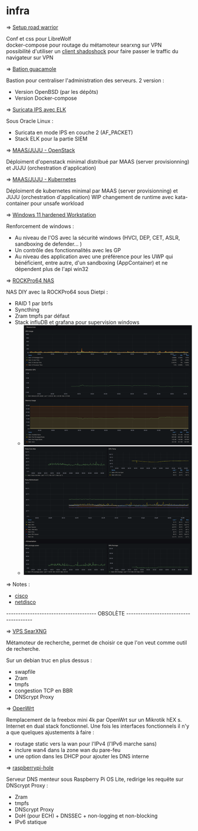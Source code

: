 # infra
 => [Setup road warrior](./road-warrior/)

Conf et css pour LibreWolf <br />
docker-compose pour routage du métamoteur searxng sur VPN <br />
possibilité d'utiliser un [client shadoshock](https://shadowsocks5.github.io/en/download/clients.html) pour faire passer le traffic du navigateur sur VPN <br />

 => [Bation guacamole](./Bastion%20guacamole/)

 Bastion pour centraliser l'administration des serveurs.
 2 version :
  - Version OpenBSD (par les dépôts)
  - Version Docker-compose

 => [Suricata IPS avec ELK](./windows%2011%20hardened%20workstation/)

Sous Oracle Linux :
 - Suricata en mode IPS en couche 2 (AF_PACKET)
 -  Stack ELK pour la partie SIEM

 => [MAAS/JUJU - OpenStack](/MAAS%20JUJU%20-%20OpenStack/)
 
 Déploiment d'openstack minimal distribué par MAAS (server provisionning) et JUJU (orchestration d'application)

 => [MAAS/JUJU - Kubernetes](/MAAS%20JUJU%20-%20kubernetes/charmed_kubernetes.txt)

 Déploiment de kubernetes minimal par MAAS (server provisionning) et JUJU (orchestration d'application)
 WIP changement de runtime avec kata-container pour unsafe workload

 => [Windows 11 hardened Workstation](./suricata%20layer%202%20ELK)

 Renforcement de windows :
 - Au niveau de l'OS avec la sécurité windows (HVCI, DEP, CET, ASLR, sandboxing de defender... )
 - Un contrôle des fonctionnalités avec les GP
 - Au niveau des application avec une préférence pour les UWP qui bénéficient, entre autre, d'un sandboxing (AppContainer) et ne dépendent plus de l'api win32

=> [ROCKPro64 NAS](./ROCKPro64%20NAS/DietPi.txt)

NAS DIY avec la ROCKPro64 sous Dietpi :
 - RAID 1 par btrfs
 - Syncthing
 - Zram
tmpfs par défaut
 - Stack influDB et grafana pour supervision windows
     - ![Screenshot 1](./ROCKPro64%20NAS/1.png)
     - ![Screenshot 2](./ROCKPro64%20NAS/2.png)

=> Notes :

 - [cisco](./Note%20conf%20switch/conf%20switch.txt)
 - [netdisco](./Note%20netdisco/docker-compose.yml)

-------------------------------------- OBSOLÈTE --------------------------------------

=> [VPS SearXNG](./vps%20searxng/installation.txt)

Métamoteur de recherche, permet de choisir ce que l'on veut comme outil de recherche. 

Sur un debian truc en plus dessus :
 - swapfile
 - Zram
 - tmpfs
 - congestion TCP en BBR
 - DNScrypt Proxy
 
=> [OpenWrt](./no%20box%20OpenWrt/OpenWrt.txt)

Remplacement de la freebox mini 4k par OpenWrt sur un Mikrotik hEX s.
Internet en dual stack fonctionnel.
Une fois les interfaces fonctionnels il n'y a que quelques ajustements à faire :
 - routage static vers la wan pour l'IPv4 (l'IPv6 marche sans)
 - inclure wan4 dans la zone wan du pare-feu
 - une option dans les DHCP pour ajouter les DNS interne

=> [raspberrypi-hole](./raspberry%20pi-hole/pi-hole%20dnscrypt-proxy.txt)

Serveur DNS menteur sous Raspberry Pi OS Lite, redirige les requête sur DNScrypt Proxy :
 - Zram
 - tmpfs
 - DNScrypt Proxy
 - DoH (pour ECH) + DNSSEC + non-logging et non-blocking
 - IPv6 statique

